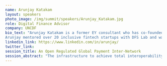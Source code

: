 ```yaml
---
name: Arunjay Katakam
layout: speakers
photo_image: /img/summit/speakers/Arunjay_Katakam.jpg
role: Digital Finance Advisor
company: UNCDF
bio_text: "Arunjay Katakam is a former EY consultant who has co-founded three startups, one of which eventually sold to Twitter. He works with the likes of the United Nations Capital Development Fund, the GSMA and the Bill & Melinda Gates Foundation to increase financial inclusion through mobile money payments and digital public infrastructure.
Arunjay mentored over 20 inclusive fintech startups with DFS Lab and was a venture builder with Catalyst Fund. He diligently advocates for a zero-fee customer payment model in his book, The Power of Micro Money Transfers."
linkedin_link: https://www.linkedin.com/in/arunjay/
twitter_link:
session_title: An Open Regulated Global Payment Inter-Network
session_abstract: "The infrastructure to achieve total interoperability already exists to a great extent but needs to be better harnessed. By creating an open regulated global payments inter-network, leveraging and cultivating existing infrastructure, any regulated service provider will be able to send money to anyone, anywhere in the inter-network, speeding up total interoper­ability, reducing the cost of transactions, and providing migrants with an easy and efficient way to digitally transfer money to their home countries."
---
```


